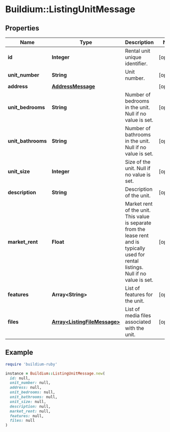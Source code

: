 # Buildium::ListingUnitMessage

## Properties

| Name | Type | Description | Notes |
| ---- | ---- | ----------- | ----- |
| **id** | **Integer** | Rental unit unique identifier. | [optional] |
| **unit_number** | **String** | Unit number. | [optional] |
| **address** | [**AddressMessage**](AddressMessage.md) |  | [optional] |
| **unit_bedrooms** | **String** | Number of bedrooms in the unit. Null if no value is set. | [optional] |
| **unit_bathrooms** | **String** | Number of bathrooms in the unit. Null if no value is set. | [optional] |
| **unit_size** | **Integer** | Size of the unit. Null if no value is set. | [optional] |
| **description** | **String** | Description of the unit. | [optional] |
| **market_rent** | **Float** | Market rent of the unit. This value is separate from the lease rent and is typically used for rental listings. Null if no value is set. | [optional] |
| **features** | **Array&lt;String&gt;** | List of features for the unit. | [optional] |
| **files** | [**Array&lt;ListingFileMessage&gt;**](ListingFileMessage.md) | List of media files associated with the unit. | [optional] |

## Example

```ruby
require 'buildium-ruby'

instance = Buildium::ListingUnitMessage.new(
  id: null,
  unit_number: null,
  address: null,
  unit_bedrooms: null,
  unit_bathrooms: null,
  unit_size: null,
  description: null,
  market_rent: null,
  features: null,
  files: null
)
```

